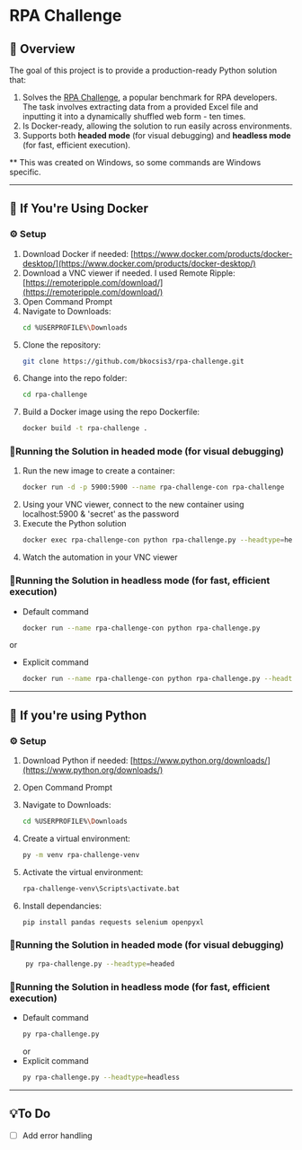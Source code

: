 # RPA Challenge

## 📖 Overview
The goal of this project is to provide a production-ready Python solution that:

1. Solves the [RPA Challenge](https://rpachallenge.com), a popular benchmark for RPA developers. The task involves extracting data from a provided Excel file and inputting it into a dynamically shuffled web form - ten times.
2. Is Docker-ready, allowing the solution to run easily across environments.
3. Supports both **headed mode** (for visual debugging) and **headless mode** (for fast, efficient execution).

** This was created on Windows, so some commands are Windows specific. 

---

## 🐳 If You're Using Docker
### ⚙️ Setup
1. Download Docker if needed: [https://www.docker.com/products/docker-desktop/](https://www.docker.com/products/docker-desktop/)
2. Download a VNC viewer if needed. I used Remote Ripple: [https://remoteripple.com/download/](https://remoteripple.com/download/)
4. Open Command Prompt
5. Navigate to Downloads:  
   ```bash
   cd %USERPROFILE%\Downloads
   ```
6. Clone the repository:
   ```bash
   git clone https://github.com/bkocsis3/rpa-challenge.git
   ```
7. Change into the repo folder:
   ```bash
   cd rpa-challenge
   ```
8. Build a Docker image using the repo Dockerfile:
   ```bash
   docker build -t rpa-challenge .
   ```

### 🏃Running the Solution in headed mode (for visual debugging)
1. Run the new image to create a container:  
    ```bash
    docker run -d -p 5900:5900 --name rpa-challenge-con rpa-challenge
    ```
2. Using your VNC viewer, connect to the new container using localhost:5900 & 'secret' as the password
3. Execute the Python solution
    ```bash
    docker exec rpa-challenge-con python rpa-challenge.py --headtype=headed
    ```  
4. Watch the automation in your VNC viewer

### 🏃Running the Solution in headless mode (for fast, efficient execution)
- Default command
    ```bash
    docker run --name rpa-challenge-con python rpa-challenge.py
    ```
or
- Explicit command
    ```bash
    docker run --name rpa-challenge-con python rpa-challenge.py --headtype=headless
    ```

---

## 🐍 If you're using Python
### ⚙️ Setup

1. Download Python if needed: [https://www.python.org/downloads/](https://www.python.org/downloads/)
2. Open Command Prompt
3. Navigate to Downloads:  
   ```bash
   cd %USERPROFILE%\Downloads
   ```

6. Create a virtual environment:
   ```bash
   py -m venv rpa-challenge-venv
   ```
7. Activate the virtual environment:
   ```bash
   rpa-challenge-venv\Scripts\activate.bat
   ```
8. Install dependancies:
   ```bash
   pip install pandas requests selenium openpyxl
   ```

### 🏃Running the Solution in headed mode (for visual debugging)
```bash
    py rpa-challenge.py --headtype=headed
```

### 🏃Running the Solution in headless mode (for fast, efficient execution)
- Default command
    ```bash
    py rpa-challenge.py
    ```
   or
- Explicit command
    ```bash
    py rpa-challenge.py --headtype=headless
    ```

--- 

## 💡To Do
- [ ] Add error handling
